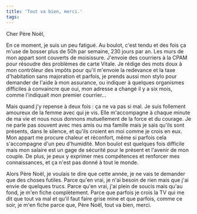 ```yaml
---
title: 'Tout va bien, merci.'
tags:
---
```


Cher Père Noël,

En ce moment, je suis un peu fatigué. Au boulot, c'est tendu et des fois ça
m'use de bosser plus de 50h par semaine, 230 jours par an. Les murs de mon
appart sont couverts de moisissure. J'envoie des courriers à la CPAM pour
résoudre des problèmes de carte Vitale. Je rédige des mots doux à mon contrôleur
des impôts pour qu'il m'envoie la redevance et la taxe d'habitation sans
majoration et parfois, je prends aussi mon stylo pour demander de l'aide à mon
assurance, ou indiquer à quelques organismes difficiles à convaincre que oui,
mon adresse a changé il y a six mois, comme l'indiquait mon premier courrier…

Mais quand j'y repense à deux fois : ça ne va pas si mal. Je suis follement
amoureux de la femme avec qui je vis. Elle m'accompagne à chaque minute de ma
vie et nous nous donnons mutuellement de la force et du courage. Je ne parle pas
souvent avec mes amis ou ma famille mais je sais qu'ils sont présents, dans le
silence, et qu'ils croient en moi comme je crois en eux. Mon appart me procure
chaleur et réconfort, même si parfois cela s'accompagne d'un peu d'humidité. Mon
boulot est quelques fois difficile mais mon salaire est un gage de sécurité pour
le présent et l'avenir de mon couple. De plus, je peux y exprimer mes
compétences et renforcer mes connaissances, et ça n'est pas donné à tout le
monde.

Alors Père Noël, je voulais te dire que cette année, je ne vais te demander que
des choses futiles. Parce qu'en vrai, je n'ai besoin de rien mais que j'ai envie
de quelques trucs. Parce qu'en vrai, j'ai plein de soucis mais qu'au fond, je
m'en fiche complètement. Parce que parfois je crois la TV qui me dit que tout va
mal et qu'il faut faire grise mine et que parfois, comme ce soir, je m'en fiche
parce que, Père Noël, tout va bien, merci.
